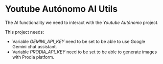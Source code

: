 # Youtube Autónomo AI Utils

The AI functionality we need to interact with the *Youtube Autónomo* project.

This project needs:
- Variable _GEMINI_API_KEY_ need to be set to be able to use Google Gemini chat assistant.
- Variable _PRODIA_API_KEY_ need to be set to be able to generate images with Prodia platform.